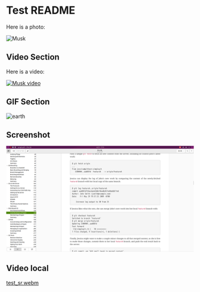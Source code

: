 # Test README

Here is a photo:

![Musk](https://www.investopedia.com/thmb/XJDLdvCuNbcWk_EVZzXx84ae82c=/1500x0/filters:no_upscale():max_bytes(150000):strip_icc()/GettyImages-1258889149-1f50bb87f9d54dca87813923f12ac94b.jpg)

## Video Section

Here is a video:

[![Musk video](https://i.pinimg.com/736x/07/49/34/0749343d6720ab6b5b8629178741d21d.jpg)](https://youtu.be/gV6hP9wpMW8?si=cylN9dnbk3raiqQN)

## GIF Section

![earth](https://upload.wikimedia.org/wikipedia/commons/thumb/2/2c/Rotating_earth_%28large%29.gif/200px-Rotating_earth_%28large%29.gif)


## Screenshot
![ss](./my_test_ss.png)


## Video local
[test_sr.webm](./test_sr.webm)
